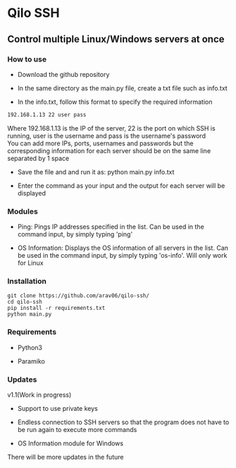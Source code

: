 # Qilo SSH

## Control multiple Linux/Windows servers at once

### How to use
* Download the github repository

* In the same directory as the main.py file, create a txt file such as info.txt

* In the info.txt, follow this format to specify the required information
```txt
192.168.1.13 22 user pass
```
Where 192.168.1.13 is the IP of the server, 22 is the port on which SSH is running, user is the username and pass is the username's password
<br>
You can add more IPs, ports, usernames and passwords but the corresponding information for each server should be on the same line separated by 1 space

* Save the file and and run it as: python main.py info.txt

* Enter the command as your input and the output for each server will be displayed

### Modules

* Ping: Pings IP addresses specified in the list. Can be used in the command input, by simply typing 'ping'

* OS Information: Displays the OS information of all servers in the list. Can be used in the command input, by simply typing 'os-info'. Will only work for Linux

### Installation

```
git clone https://github.com/arav06/qilo-ssh/
cd qilo-ssh
pip install -r requirements.txt
python main.py
```

### Requirements

* Python3

* Paramiko

### Updates

v1.1(Work in progress)

* Support to use private keys 

* Endless connection to SSH servers so that the program does not have to be run again to execute more commands

* OS Information module for Windows

There will be more updates in the future
